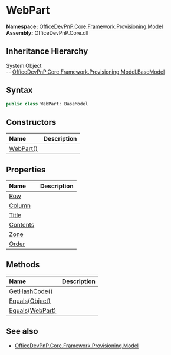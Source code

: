 # WebPart
  

**Namespace:** [OfficeDevPnP.Core.Framework.Provisioning.Model](OfficeDevPnP.Core.Framework.Provisioning.Model.md)  
**Assembly:** OfficeDevPnP.Core.dll  
## Inheritance Hierarchy
System.Object  
-- [OfficeDevPnP.Core.Framework.Provisioning.Model.BaseModel](OfficeDevPnP.Core.Framework.Provisioning.Model.BaseModel.md)
## Syntax
```C#
public class WebPart: BaseModel
```
## Constructors
|**Name**|**Description**|
|:-----|:-----|
| [WebPart()](OfficeDevPnP.Core.Framework.Provisioning.Model.WebPart.ctor1.md) | 
## Properties
|**Name**|**Description**|
|:-----|:-----|
| [Row](OfficeDevPnP.Core.Framework.Provisioning.Model.WebPart.Row.md) | 
| [Column](OfficeDevPnP.Core.Framework.Provisioning.Model.WebPart.Column.md) | 
| [Title](OfficeDevPnP.Core.Framework.Provisioning.Model.WebPart.Title.md) | 
| [Contents](OfficeDevPnP.Core.Framework.Provisioning.Model.WebPart.Contents.md) | 
| [Zone](OfficeDevPnP.Core.Framework.Provisioning.Model.WebPart.Zone.md) | 
| [Order](OfficeDevPnP.Core.Framework.Provisioning.Model.WebPart.Order.md) | 
## Methods
|**Name**|**Description**|
|:-----|:-----|
| [GetHashCode()](OfficeDevPnP.Core.Framework.Provisioning.Model.WebPart.1C6872BD.md) | 
| [Equals(Object)](OfficeDevPnP.Core.Framework.Provisioning.Model.WebPart.3520DDBB.md) | 
| [Equals(WebPart)](OfficeDevPnP.Core.Framework.Provisioning.Model.WebPart.686E59E6.md) | 
## See also
- [OfficeDevPnP.Core.Framework.Provisioning.Model](OfficeDevPnP.Core.Framework.Provisioning.Model.md)
